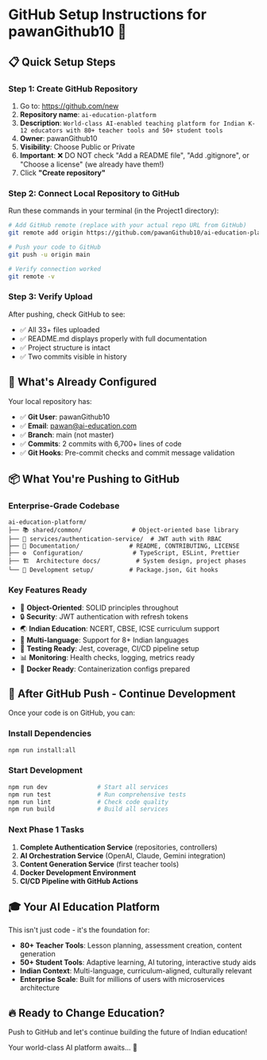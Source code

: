 # GitHub Setup Instructions for pawanGithub10 🚀

## 📋 **Quick Setup Steps**

### **Step 1: Create GitHub Repository**
1. Go to: https://github.com/new
2. **Repository name**: `ai-education-platform`
3. **Description**: `World-class AI-enabled teaching platform for Indian K-12 educators with 80+ teacher tools and 50+ student tools`
4. **Owner**: pawanGithub10
5. **Visibility**: Choose Public or Private
6. **Important**: ❌ DO NOT check "Add a README file", "Add .gitignore", or "Choose a license" (we already have them!)
7. Click **"Create repository"**

### **Step 2: Connect Local Repository to GitHub**

Run these commands in your terminal (in the Project1 directory):

```bash
# Add GitHub remote (replace with your actual repo URL from GitHub)
git remote add origin https://github.com/pawanGithub10/ai-education-platform.git

# Push your code to GitHub
git push -u origin main

# Verify connection worked
git remote -v
```

### **Step 3: Verify Upload**
After pushing, check GitHub to see:
- ✅ All 33+ files uploaded
- ✅ README.md displays properly with full documentation
- ✅ Project structure is intact
- ✅ Two commits visible in history

## 🎯 **What's Already Configured**

Your local repository has:
- ✅ **Git User**: pawanGithub10
- ✅ **Email**: pawan@ai-education.com  
- ✅ **Branch**: main (not master)
- ✅ **Commits**: 2 commits with 6,700+ lines of code
- ✅ **Git Hooks**: Pre-commit checks and commit message validation

## 📦 **What You're Pushing to GitHub**

### **Enterprise-Grade Codebase**
```
ai-education-platform/
├── 📚 shared/common/              # Object-oriented base library
├── 🔐 services/authentication-service/  # JWT auth with RBAC
├── 📖 Documentation/              # README, CONTRIBUTING, LICENSE
├── ⚙️  Configuration/              # TypeScript, ESLint, Prettier
├── 🏗️  Architecture docs/          # System design, project phases
└── 🚀 Development setup/          # Package.json, Git hooks
```

### **Key Features Ready**
- 🎯 **Object-Oriented**: SOLID principles throughout
- 🔒 **Security**: JWT authentication with refresh tokens
- 🌏 **Indian Education**: NCERT, CBSE, ICSE curriculum support
- 📱 **Multi-language**: Support for 8+ Indian languages
- 🧪 **Testing Ready**: Jest, coverage, CI/CD pipeline setup
- 📊 **Monitoring**: Health checks, logging, metrics ready
- 🐳 **Docker Ready**: Containerization configs prepared

## 🚀 **After GitHub Push - Continue Development**

Once your code is on GitHub, you can:

### **Install Dependencies**
```bash
npm run install:all
```

### **Start Development**
```bash
npm run dev              # Start all services
npm run test             # Run comprehensive tests  
npm run lint             # Check code quality
npm run build            # Build all services
```

### **Next Phase 1 Tasks**
1. **Complete Authentication Service** (repositories, controllers)
2. **AI Orchestration Service** (OpenAI, Claude, Gemini integration)
3. **Content Generation Service** (first teacher tools)
4. **Docker Development Environment**
5. **CI/CD Pipeline with GitHub Actions**

## 🎓 **Your AI Education Platform**

This isn't just code - it's the foundation for:
- **80+ Teacher Tools**: Lesson planning, assessment creation, content generation
- **50+ Student Tools**: Adaptive learning, AI tutoring, interactive study aids
- **Indian Context**: Multi-language, curriculum-aligned, culturally relevant
- **Enterprise Scale**: Built for millions of users with microservices architecture

## 🔥 **Ready to Change Education?**

Push to GitHub and let's continue building the future of Indian education! 

Your world-class AI platform awaits... 🌟